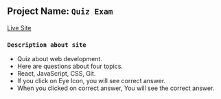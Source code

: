 ## Project Name: `Quiz Exam`
[Live Site](https://loquacious-sfogliatella-4fe82e.netlify.app/topics)


### `Description about site`

* Quiz about web development.
* Here are questions about four topics.
* React, JavaScript, CSS, Git.
* If you click on Eye Icon, you will see correct answer.
* When you clicked on correct answer, You will see the correct answer.